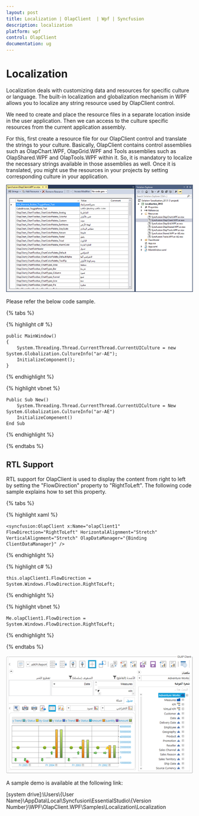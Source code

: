 ```yaml
---
layout: post
title: Localization | OlapClient  | Wpf | Syncfusion
description: localization
platform: wpf
control: OlapClient 
documentation: ug
---
```


# Localization

Localization deals with customizing data and resources for specific culture or language. The built-in localization and globalization mechanism in WPF allows you to localize any string resource used by OlapClient control.

We need to create and place the resource files in a separate location inside in the user application. Then we can access to the culture specific resources from the current application assembly.

For this, first create a resource file for our OlapClient control and translate the strings to your culture. Basically, OlapClient contains control assemblies such as OlapChart.WPF, OlapGrid.WPF and Tools assemblies such as OlapShared.WPF and OlapTools.WPF within it. So, it is mandatory to localize the necessary strings available in those assemblies as well. Once it is translated, you might use the resources in your projects by setting corresponding culture in your application.

![](Localization_images/Localization_img1.png)

Please refer the below code sample.

{% tabs %}

{% highlight c# %}

    public MainWindow()
    {
        System.Threading.Thread.CurrentThread.CurrentUICulture = new System.Globalization.CultureInfo("ar-AE");
        InitializeComponent();
    }
    
{% endhighlight %}

{% highlight vbnet %}

    Public Sub New()
        System.Threading.Thread.CurrentThread.CurrentUICulture = New System.Globalization.CultureInfo("ar-AE")
        InitializeCompenent()
    End Sub
    
 {% endhighlight %}
 
 {% endtabs %}
 
## RTL Support

RTL support for OlapClient is used to display the content from right to left by setting the "FlowDirection" property to "RightToLeft". The following code sample explains how to set this property.

{% tabs %}

{% highlight xaml %} 

    <syncfusion:OlapClient x:Name="olapClient1" FlowDirection="RightToLeft" HorizontalAlignment="Stretch" VerticalAlignment="Stretch" OlapDataManager="{Binding ClientDataManager}" />

{% endhighlight %}

{% highlight c# %} 

    this.olapClient1.FlowDirection = System.Windows.FlowDirection.RightToLeft;
  
{% endhighlight %}

{% highlight vbnet %} 

    Me.olapClient1.FlowDirection = System.Windows.FlowDirection.RightToLeft;

{% endhighlight %}

{% endtabs %}

![](Localization_images/Localization_img2.png)

A sample demo is available at the following link:

[system drive]:\Users\\{User Name}\AppData\Local\Syncfusion\EssentialStudio\\{Version Number}\WPF\OlapClient.WPF\Samples\Localization\Localization

